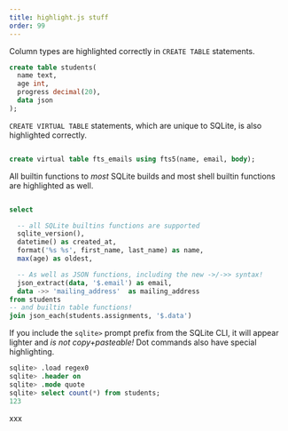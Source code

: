 ```yaml
---
title: highlight.js stuff
order: 99
---
```


Column types are highlighted correctly in `CREATE TABLE` statements.

```sql
create table students(
  name text,
  age int,
  progress decimal(20),
  data json
);
```

`CREATE VIRTUAL TABLE` statements, which are unique to SQLite, is also highlighted correctly.

```sql

create virtual table fts_emails using fts5(name, email, body);

```

All builtin functions to _most_ SQLite builds and most shell builtin functions are highlighted as well.

```sql

select

  -- all SQLite builtins functions are supported
  sqlite_version(),
  datetime() as created_at,
  format('%s %s', first_name, last_name) as name,
  max(age) as oldest,

  -- As well as JSON functions, including the new ->/->> syntax!
  json_extract(data, '$.email') as email,
  data ->> 'mailing_address'  as mailing_address
from students
-- and builtin table functions!
join json_each(students.assignments, '$.data')

```

If you include the `sqlite>` prompt prefix from the SQLite CLI, it will appear lighter and _is not copy+pasteable!_ Dot commands also have special highlighting.

```sql
sqlite> .load regex0
sqlite> .header on
sqlite> .mode quote
sqlite> select count(*) from students;
123
```

xxx

```sql

```
